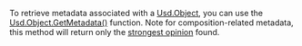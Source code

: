 To retrieve metadata associated with a [Usd.Object](https://openusd.org/release/api/class_usd_object.html), you can use the [Usd.Object.GetMetadata()](https://openusd.org/release/api/class_usd_object.html#ad2d76f736733f3ad51aa1ea1df6f4d44) function. Note for composition-related metadata, this method will return only the [strongest opinion](https://openusd.org/release/glossary.html#livrps-strength-ordering) found.